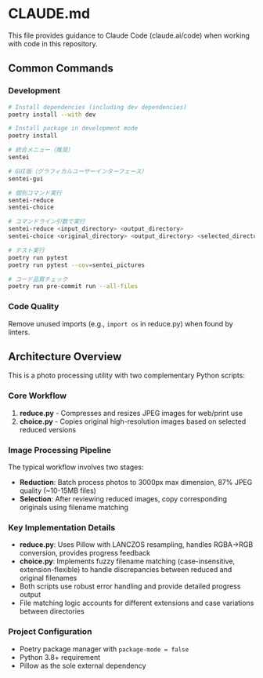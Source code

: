 # CLAUDE.md

This file provides guidance to Claude Code (claude.ai/code) when working with code in this repository.

## Common Commands

### Development

```bash
# Install dependencies (including dev dependencies)
poetry install --with dev

# Install package in development mode
poetry install

# 統合メニュー（推奨）
sentei

# GUI版（グラフィカルユーザーインターフェース）
sentei-gui

# 個別コマンド実行
sentei-reduce
sentei-choice

# コマンドライン引数で実行
sentei-reduce <input_directory> <output_directory>
sentei-choice <original_directory> <output_directory> <selected_directory>

# テスト実行
poetry run pytest
poetry run pytest --cov=sentei_pictures

# コード品質チェック
poetry run pre-commit run --all-files
```

### Code Quality

Remove unused imports (e.g., `import os` in reduce.py) when found by linters.

## Architecture Overview

This is a photo processing utility with two complementary Python scripts:

### Core Workflow

1. **reduce.py** - Compresses and resizes JPEG images for web/print use
2. **choice.py** - Copies original high-resolution images based on selected reduced versions

### Image Processing Pipeline

The typical workflow involves two stages:

- **Reduction**: Batch process photos to 3000px max dimension, 87% JPEG quality (~10-15MB files)
- **Selection**: After reviewing reduced images, copy corresponding originals using filename matching

### Key Implementation Details

- **reduce.py**: Uses Pillow with LANCZOS resampling, handles RGBA→RGB conversion, provides progress feedback
- **choice.py**: Implements fuzzy filename matching (case-insensitive, extension-flexible) to handle discrepancies
  between reduced and original filenames
- Both scripts use robust error handling and provide detailed progress output
- File matching logic accounts for different extensions and case variations between directories

### Project Configuration

- Poetry package manager with `package-mode = false`
- Python 3.8+ requirement
- Pillow as the sole external dependency
